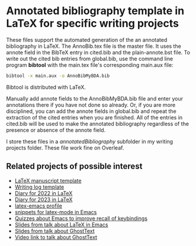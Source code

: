 # Annotated bibliography template in LaTeX for specific writing projects

These files support the automated generation of the an annotated bibliography in LaTeX.
The AnnoBib.tex file is the master file.
It uses the annote field in the BibTeX entry in cited.bib and the plain-annote.bst file.
To write out the cited bib entries from global.bib, use the command line program **bibtool** with the main.tex file's corresponding main.aux file:

```bash
bibtool -x main.aux -o AnnoBibMyBDA.bib
```
Bibtool is distributed with LaTeX.

Manually add annote fields to the AnnoBibMyBDA.bib file and enter your annotations there if you have not done so already.
Or, if you are more disciplined, you can add the annote fields in global.bib and repeat the extraction of the cited entries when you are finished.
All of the entries in cited.bib will be used to make the annotated bibliography regardless of the presence or absence of the annote field.

I store these files in a *annotatedBibliography* subfolder in my writing projects folder.
These file work fine on Overleaf.

## Related projects of possible interest

- [LaTeX manuscript template](https://github.com/MooersLab/manuscriptInLaTeX/edit/main/README.md)
- [Writing log template](https://github.com/MooersLab/writingLogTemplate)
- [Diary for 2022 in LaTeX](https://github.com/MooersLab/diary2022inLaTeX)
- [Diary for 2023 in LaTeX](https://github.com/MooersLab/diary2023inLaTeX)
- [latex-emacs profile](https://github.com/MooersLab/latex-emacs)
- [snippets for latex-mode in Emacs](https://github.com/MooersLab/snippet-latex-mode)
- [Quizzes about Emacs to improve recall of keybindings](https://github.com/MooersLab/qemacs)
- [Slides from talk about LaTeX in Emacs](https://github.com/MooersLab/BerlinEmacsAugust2022)
- [Slides from talk about GhostText](https://github.com/MooersLab/DSW22ghosttext)
- [Video link to talk about GhostText](https://mediasite.ouhsc.edu/Mediasite/Channel/python/watch/4da0872f028c4255ae12935655e911321d)
